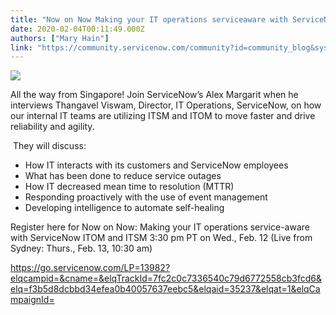```yaml
---
title: "Now on Now Making your IT operations serviceaware with ServiceNow ITOM and ITSM  pm PT on Wed Feb  Live from Sydney Thurs Feb   am"
date: 2020-02-04T00:11:49.000Z
authors: ["Mary Hain"]
link: "https://community.servicenow.com/community?id=community_blog&sys_id=d7289d34db364058feb1a851ca96191b"
---
```

<p><img style="max-width: 100%; max-height: 480px;" src="https://community.servicenow.com/e5d71dbcdbf24058feb1a851ca961998.iix" /></p>
<p>All the way from Singapore! Join ServiceNow’s Alex Margarit when he interviews Thangavel Viswam, Director, IT Operations, ServiceNow, on how our internal IT teams are utilizing ITSM and ITOM to move faster and drive reliability and agility.</p>
<p> They will discuss: </p>
<ul><li>How IT interacts with its customers and ServiceNow employees</li><li>What has been done to reduce service outages </li><li>How IT decreased mean time to resolution (MTTR)  </li><li>Responding proactively with the use of event management  </li><li>Developing intelligence to automate self-healing  </li></ul>
<p>Register here for Now on Now: Making your IT operations service-aware with ServiceNow ITOM and ITSM 3:30 pm PT on Wed., Feb. 12 (Live from Sydney: Thurs., Feb. 13, 10:30 am)</p>
<p><a href="https://go.servicenow.com/LP&#61;13982?elqcampid&#61;&amp;cname&#61;&amp;elqTrackId&#61;7fc2c0c7336540c79d6772558cb3fcd6&amp;elq&#61;f3b5d8dcbbd34efea0b40057637eebc5&amp;elqaid&#61;35237&amp;elqat&#61;1&amp;elqCampaignId&#61;" rel="nofollow">https://go.servicenow.com/LP&#61;13982?elqcampid&#61;&amp;cname&#61;&amp;elqTrackId&#61;7fc2c0c7336540c79d6772558cb3fcd6&amp;elq&#61;f3b5d8dcbbd34efea0b40057637eebc5&amp;elqaid&#61;35237&amp;elqat&#61;1&amp;elqCampaignId&#61;</a></p>
<p> </p>